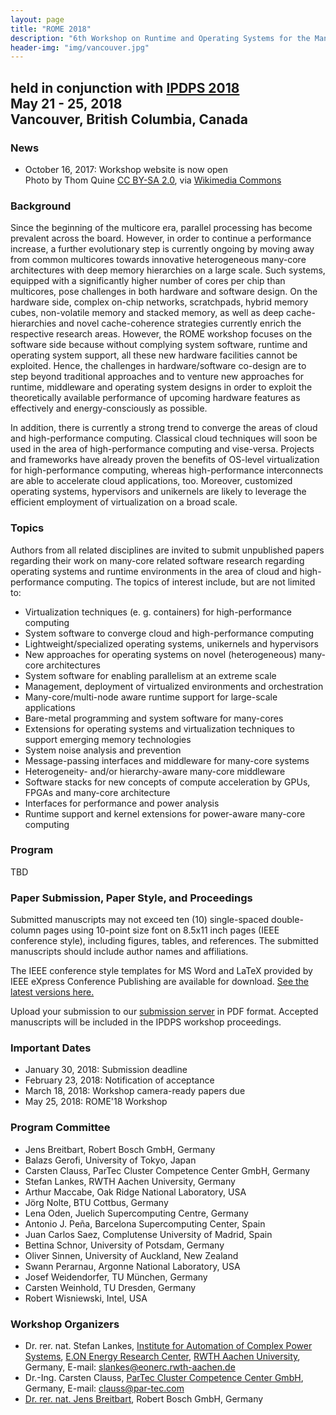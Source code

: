 ```yaml
---
layout: page
title: "ROME 2018"
description: "6th Workshop on Runtime and Operating Systems for the Many-core Era"
header-img: "img/vancouver.jpg"
---
```


## held in conjunction with [IPDPS 2018](http://www.ipdps.org)<br> May 21 - 25, 2018<br>Vancouver, British Columbia, Canada

### News

* October 16, 2017: Workshop website is now open<br>Photo by Thom Quine [CC BY-SA 2.0](http://creativecommons.org/licenses/by-sa/2.0), via [Wikimedia Commons](https://commons.wikimedia.org/wiki/File:Vancouver_horizon_oct15.jpg)

### Background

Since the beginning of the multicore era, parallel processing has become prevalent across the board. However, in order to continue a performance increase, a further evolutionary step is currently ongoing by moving away from common multicores towards innovative heterogeneous many-core architectures with deep memory hierarchies on a large scale. Such systems, equipped with a significantly higher number of cores per chip than multicores, pose challenges in both hardware and software design. On the hardware side, complex on-chip networks, scratchpads, hybrid memory cubes, non-volatile memory and stacked memory, as well as deep cache-hierarchies and novel cache-coherence strategies currently enrich the respective research areas. However, the ROME workshop focuses on the software side because without complying system software, runtime and operating system support, all these new hardware facilities cannot be exploited. Hence, the challenges in hardware/software co-design are to step beyond traditional approaches and to venture new approaches for runtime, middleware and operating system designs in order to exploit the theoretically available performance of upcoming hardware features as effectively and energy-consciously as possible.

In addition, there is currently a strong trend to converge the areas of cloud and high-performance computing. Classical cloud techniques will soon be used in the area of high-performance computing and vise-versa. Projects and frameworks have already proven the benefits of OS-level virtualization for high-performance computing, whereas high-performance interconnects are able to accelerate cloud applications, too. Moreover, customized operating systems, hypervisors and unikernels are likely to leverage the efficient employment of virtualization on a broad scale.

### Topics

Authors from all related disciplines are invited to submit unpublished papers regarding their work on many-core related software research regarding operating systems and runtime environments in the area of cloud and high-performance computing. The topics of interest include, but are not limited to:

* Virtualization techniques (e. g. containers) for high-performance computing
* System software to converge cloud and high-performance computing
* Lightweight/specialized operating systems, unikernels and hypervisors
* New approaches for operating systems on novel (heterogeneous) many-core architectures
* System software for enabling parallelism at an extreme scale
* Management, deployment of virtualized environments and orchestration
* Many-core/multi-node aware runtime support for large-scale applications
* Bare-metal programming and system software for many-cores
* Extensions for operating systems and virtualization techniques to support emerging memory technologies
* System noise analysis and prevention
* Message-passing interfaces and middleware for many-core systems
* Heterogeneity- and/or hierarchy-aware many-core middleware
* Software stacks for new concepts of compute acceleration by GPUs, FPGAs and many-core architecture
* Interfaces for performance and power analysis
* Runtime support and kernel extensions for power-aware many-core computing

### Program

TBD

### Paper Submission, Paper Style, and Proceedings

Submitted manuscripts may not exceed ten (10) single-spaced double-column pages using 10-point size font on 8.5x11 inch pages (IEEE conference style), including figures, tables, and references. The submitted manuscripts should include author names and affiliations.

The IEEE conference style templates for MS Word and LaTeX provided by IEEE eXpress Conference Publishing are available for download. [See the latest versions here.](https://www.ieee.org/conferences_events/conferences/publishing/templates.html)

Upload your submission to our [submission server](https://easychair.org/conferences/?conf=rome2018) in PDF format. Accepted manuscripts will be included in the IPDPS workshop proceedings.

### Important Dates

* January 30, 2018: Submission deadline
* February 23, 2018: Notification of acceptance
* March 18, 2018: Workshop camera-ready papers due
* May 25, 2018: ROME'18 Workshop

### Program Committee

* Jens Breitbart, Robert Bosch GmbH, Germany
* Balazs Gerofi, University of Tokyo, Japan
* Carsten Clauss, ParTec Cluster Competence Center GmbH, Germany
* Stefan Lankes, RWTH Aachen University, Germany
* Arthur Maccabe, Oak Ridge National Laboratory, USA
* Jörg Nolte, BTU Cottbus, Germany
* Lena Oden, Juelich Supercomputing Centre, Germany
* Antonio J. Peña, Barcelona Supercomputing Center, Spain
* Juan Carlos Saez, Complutense University of Madrid, Spain
* Bettina Schnor, University of Potsdam, Germany
* Oliver Sinnen, University of Auckland, New Zealand
* Swann Perarnau, Argonne National Laboratory, USA
* Josef Weidendorfer, TU München, Germany
* Carsten Weinhold, TU Dresden, Germany
* Robert Wisniewski, Intel, USA

### Workshop Organizers

* Dr. rer. nat. Stefan Lankes, [Institute for Automation of Complex Power Systems](http://www.acs.eonerc.rwth-aachen.de/), [E.ON Energy Research Center](http://www.eonerc.rwth-aachen.de/), [RWTH Aachen University](http://www.rwth-aachen.de/), Germany, E-mail: <slankes@eonerc.rwth-aachen.de>
* Dr.-Ing. Carsten Clauss, [ParTec Cluster Competence Center GmbH](http://www.par-tec.com/), Germany, E-mail: <clauss@par-tec.com>
* [Dr. rer. nat. Jens Breitbart](http://www.jensbreitbart.de/), Robert Bosch GmbH, Germany
